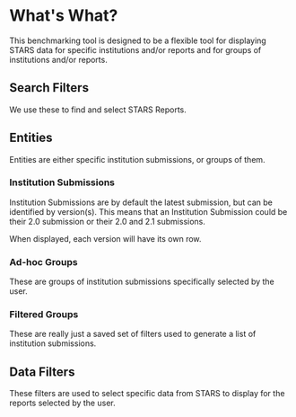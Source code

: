 # What's What?

This benchmarking tool is designed to be a flexible tool for
displaying STARS data for specific institutions and/or reports
and for groups of institutions and/or reports.

## Search Filters

We use these to find and select STARS Reports.

## Entities

Entities are either specific institution submissions, or groups of them.

### Institution Submissions

Institution Submissions are by default the latest submission,
but can be identified by version(s). This means that an Institution
Submission could be their 2.0 submission or their 2.0 and 2.1 submissions.

When displayed, each version will have its own row.

### Ad-hoc Groups

These are groups of institution submissions specifically selected by
the user.

### Filtered Groups

These are really just a saved set of filters used to generate a list of
institution submissions.

## Data Filters

These filters are used to select specific data from STARS to display
for the reports selected by the user.



